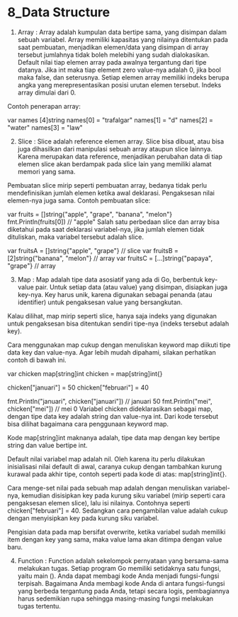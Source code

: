 # 8_Data Structure
1. Array : Array adalah kumpulan data bertipe sama, yang disimpan dalam sebuah variabel. Array memiliki kapasitas yang nilainya ditentukan pada saat pembuatan, menjadikan elemen/data yang disimpan di array tersebut jumlahnya tidak boleh melebihi yang sudah dialokasikan. Default nilai tiap elemen array pada awalnya tergantung dari tipe datanya. Jika int maka tiap element zero value-nya adalah 0, jika bool maka false, dan seterusnya. Setiap elemen array memiliki indeks berupa angka yang merepresentasikan posisi urutan elemen tersebut. Indeks array dimulai dari 0.

Contoh penerapan array:

var names [4]string
names[0] = "trafalgar"
names[1] = "d"
names[2] = "water"
names[3] = "law"

2. Slice : Slice adalah reference elemen array. Slice bisa dibuat, atau bisa juga dihasilkan dari manipulasi sebuah array ataupun slice lainnya. Karena merupakan data reference, menjadikan perubahan data di tiap elemen slice akan berdampak pada slice lain yang memiliki alamat memori yang sama.

Pembuatan slice mirip seperti pembuatan array, bedanya tidak perlu mendefinisikan jumlah elemen ketika awal deklarasi. Pengaksesan nilai elemen-nya juga sama. Contoh pembuatan slice:

var fruits = []string{"apple", "grape", "banana", "melon"}
fmt.Println(fruits[0]) // "apple"
Salah satu perbedaan slice dan array bisa diketahui pada saat deklarasi variabel-nya, jika jumlah elemen tidak dituliskan, maka variabel tersebut adalah slice.

var fruitsA = []string{"apple", "grape"}      // slice
var fruitsB = [2]string{"banana", "melon"}    // array
var fruitsC = [...]string{"papaya", "grape"}  // array
 
 3. Map : Map adalah tipe data asosiatif yang ada di Go, berbentuk key-value pair. Untuk setiap data (atau value) yang disimpan, disiapkan juga key-nya. Key harus unik, karena digunakan sebagai penanda (atau identifier) untuk pengaksesan value yang bersangkutan.

Kalau dilihat, map mirip seperti slice, hanya saja indeks yang digunakan untuk pengaksesan bisa ditentukan sendiri tipe-nya (indeks tersebut adalah key).

Cara menggunakan map cukup dengan menuliskan keyword map diikuti tipe data key dan value-nya. Agar lebih mudah dipahami, silakan perhatikan contoh di bawah ini.

var chicken map[string]int
chicken = map[string]int{}

chicken["januari"] = 50
chicken["februari"] = 40

fmt.Println("januari", chicken["januari"]) // januari 50
fmt.Println("mei",     chicken["mei"])     // mei 0
Variabel chicken dideklarasikan sebagai map, dengan tipe data key adalah string dan value-nya int. Dari kode tersebut bisa dilihat bagaimana cara penggunaan keyword map.

Kode map[string]int maknanya adalah, tipe data map dengan key bertipe string dan value bertipe int.

Default nilai variabel map adalah nil. Oleh karena itu perlu dilakukan inisialisasi nilai default di awal, caranya cukup dengan tambahkan kurung kurawal pada akhir tipe, contoh seperti pada kode di atas: map[string]int{}.

Cara menge-set nilai pada sebuah map adalah dengan menuliskan variabel-nya, kemudian disisipkan key pada kurung siku variabel (mirip seperti cara pengaksesan elemen slice), lalu isi nilainya. Contohnya seperti chicken["februari"] = 40. Sedangkan cara pengambilan value adalah cukup dengan menyisipkan key pada kurung siku variabel.

Pengisian data pada map bersifat overwrite, ketika variabel sudah memiliki item dengan key yang sama, maka value lama akan ditimpa dengan value baru.

4. Function : Function adalah sekelompok pernyataan yang bersama-sama melakukan tugas. Setiap program Go memiliki setidaknya satu fungsi, yaitu main (). Anda dapat membagi kode Anda menjadi fungsi-fungsi terpisah. Bagaimana Anda membagi kode Anda di antara fungsi-fungsi yang berbeda tergantung pada Anda, tetapi secara logis, pembagiannya harus sedemikian rupa sehingga masing-masing fungsi melakukan tugas tertentu.

